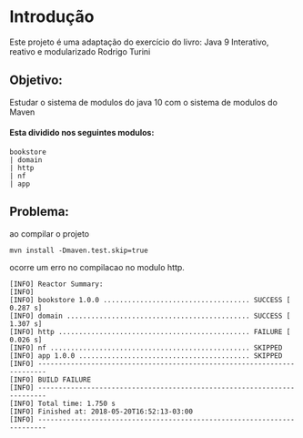 # Introdução
Este projeto é uma adaptação do exercício do livro:
Java 9
Interativo, reativo e modularizado
Rodrigo Turini

## Objetivo:
Estudar o sistema de modulos do java 10 com o sistema de modulos do Maven

#### Esta dividido nos seguintes modulos:
``` 
bookstore
| domain
| http
| nf
| app 
```

## Problema:

ao compilar o projeto 
```
mvn install -Dmaven.test.skip=true
```
ocorre um erro no compilacao no modulo http.
```
[INFO] Reactor Summary:
[INFO] 
[INFO] bookstore 1.0.0 .................................... SUCCESS [  0.287 s]
[INFO] domain ............................................. SUCCESS [  1.307 s]
[INFO] http ............................................... FAILURE [  0.026 s]
[INFO] nf ................................................. SKIPPED
[INFO] app 1.0.0 .......................................... SKIPPED
[INFO] ------------------------------------------------------------------------
[INFO] BUILD FAILURE
[INFO] ------------------------------------------------------------------------
[INFO] Total time: 1.750 s
[INFO] Finished at: 2018-05-20T16:52:13-03:00
[INFO] ------------------------------------------------------------------------
```  
